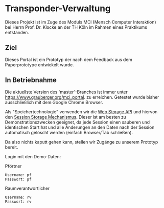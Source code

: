 # Transponder-Verwaltung
Dieses Projekt ist im Zuge des Moduls MCI (Mensch Computer Interaktion) bei Herrn Prof. Dr. Klocke an der TH Köln im Rahmen eines Praktikums entstanden.

## Ziel
Dieses Portal ist ein Prototyp der nach dem Feedback aus dem Paperprototype entwickelt wurde.

## In Betriebnahme
Die aktuellste Version des 'master'-Branches ist immer unter https://www.grauberger.org/mci_portal. zu erreichen. Getestet wurde bisher ausschließlich mit dem Google Chrome Browser.

Als "Speichertechnologie" verwenden wir die [Web Storage API](https://developer.mozilla.org/de/docs/Web/API/Web_Storage_API/Using_the_Web_Storage_API) und hiervon den [Session Storage Mechanismus](https://developer.mozilla.org/de/docs/Web/API/Window/sessionStorage). Dieser ist am besten zu Demonstrationszwecken geeignet, da jede Session einen sauberen und identischen Start hat und alle Änderungen an den Daten nach der Session automatisch gelöscht werden (einfach Browser/Tab schließen).

Da also nichts kaputt gehen kann, stellen wir Zugänge zu unserem Prototyp bereit.

Login mit den Demo-Daten:

Pförtner
```
Username: pf
Passwort: pf
```

Raumverantwortlicher
```
Username: rv
Passwort: rv
```
